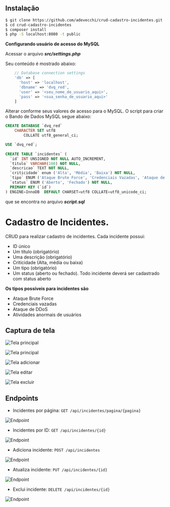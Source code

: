 ## Instalação

```bash
$ git clone https://github.com/adevecchi/crud-cadastro-incidentes.git
$ cd crud-cadastro-incidentes
$ composer install
$ php -S localhost:8080 -t public
```

**Configurando usuário de acesso do MySQL**

Acessar o arquivo ***src/settings.php***

Seu conteúdo é mostrado abaixo:

```php
    // Database connection settings
    'db' => [
      'host' => 'localhost',
      'dbname' => 'dvq_red',
      'user' => '<seu_nome_de_usuario_aqui>',
      'pass' => '<sua_senha_de_usuario_aqui>'
    ]
```

Alterar conforme seus valores de acesso para o MySQL. O script para criar o Bando de Dados MySQL segue abaixo:

```sql
CREATE DATABASE `dvq_red`
	CHARACTER SET utf8
        COLLATE utf8_general_ci;

USE `dvq_red`;
    
CREATE TABLE `incidentes` (
  `id` INT UNSIGNED NOT NULL AUTO_INCREMENT,
  `titulo` VARCHAR(100) NOT NULL,
  `descricao` TEXT NOT NULL,
  `criticidade` enum ('Alta', 'Média', 'Baixa') NOT NULL,
  `tipo` ENUM ('Ataque Brute Force', 'Credenciais Vazadas', 'Ataque de DDoS', 'Atividades anormais de usuário') NOT NULL,
  `status` ENUM ('Aberto', 'Fechado') NOT NULL,
  PRIMARY KEY (`id`)
) ENGINE=InnoDB  DEFAULT CHARSET=utf8 COLLATE=utf8_unicode_ci;
```

que se encontra no arquivo ***script.sql***

# Cadastro de Incidentes.

CRUD para realizar cadastro de incidentes. Cada incidente possui:

- ID único
- Um título (obrigatório)
- Uma descrição (obrigatório)
- Criticidade (Alta, média ou baixa)
- Um tipo (obrigatório)
- Um status (aberto ou fechado). Todo incidente deverá ser cadastrado com status aberto

**Os tipos possíveis para incidentes são**
- Ataque Brute Force
- Credenciais vazadas
- Ataque de DDoS
- Atividades anormais de usuários

Captura de tela
---------------

![Tela principal](https://github.com/adevecchi/rest-api-slim-php-angularjs/blob/master/public/images/screenshot/index1.png)

![Tela principal](https://github.com/adevecchi/rest-api-slim-php-angularjs/blob/master/public/images/screenshot/index2.png)

![Tela adicionar](https://github.com/adevecchi/rest-api-slim-php-angularjs/blob/master/public/images/screenshot/add.png)

![Tela editar](https://github.com/adevecchi/rest-api-slim-php-angularjs/blob/master/public/images/screenshot/edit.png)

![Tela excluir](https://github.com/adevecchi/rest-api-slim-php-angularjs/blob/master/public/images/screenshot/delete.png)

Endpoints
---------

- Incidentes por página: `GET /api/incidentes/pagina/{pagina}`

![Endpoint](https://github.com/adevecchi/rest-api-slim-php-angularjs/blob/master/public/images/endpoits/get_incidentes_por_pagina.png)

- Incidentes por ID: `GET /api/incidentes/{id}`

![Endpoint](https://github.com/adevecchi/rest-api-slim-php-angularjs/blob/master/public/images/endpoits/get_incidentes_por_id.png)

- Adiciona incidente: `POST /api/incidentes`

![Endpoint](https://github.com/adevecchi/rest-api-slim-php-angularjs/blob/master/public/images/endpoits/post_incidentes.png)

- Atualiza incidente: `PUT /api/incidentes/{id}`

![Endpoint](https://github.com/adevecchi/rest-api-slim-php-angularjs/blob/master/public/images/endpoits/put_incidentes.png)

- Exclui incidente: `DELETE /api/incidentes/{id}`

![Endpoint](https://github.com/adevecchi/rest-api-slim-php-angularjs/blob/master/public/images/endpoits/delete_incidentes.png)



